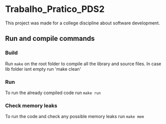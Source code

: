 # Trabalho_Pratico_PDS2

This project was made for a college discipline about software development.

## Run and compile commands


### Build

Run `make` on the root folder to compile all the library and source files. 
In case lib folder isnt empty run 'make clean'

### Run

To run the already compiled code run `make run`

### Check memory leaks

To run the code and check any possible memory leaks run `make mem`

